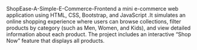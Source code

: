 ShopEase-A-Simple-E-Commerce-Frontend
a mini e-commerce web application using  HTML, CSS, Bootstrap, and JavaScript .It simulates an online shopping experience where users can browse collections, filter products by category (such as Men, Women, and Kids), and view detailed information about each product. The project includes an interactive “Shop Now” feature that displays all products.
